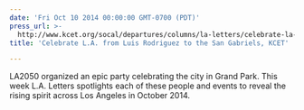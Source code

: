 ```yaml
---
date: 'Fri Oct 10 2014 00:00:00 GMT-0700 (PDT)'
press_url: >-
  http://www.kcet.org/socal/departures/columns/la-letters/celebrate-la-from-luis-rodriguez-to-the-san-gabriels.html
title: 'Celebrate L.A. from Luis Rodriguez to the San Gabriels, KCET'

---
```


LA2050 organized an epic party celebrating the city in Grand Park. This week L.A. Letters spotlights each of these people and events to reveal the rising spirit across Los Angeles in October 2014.
